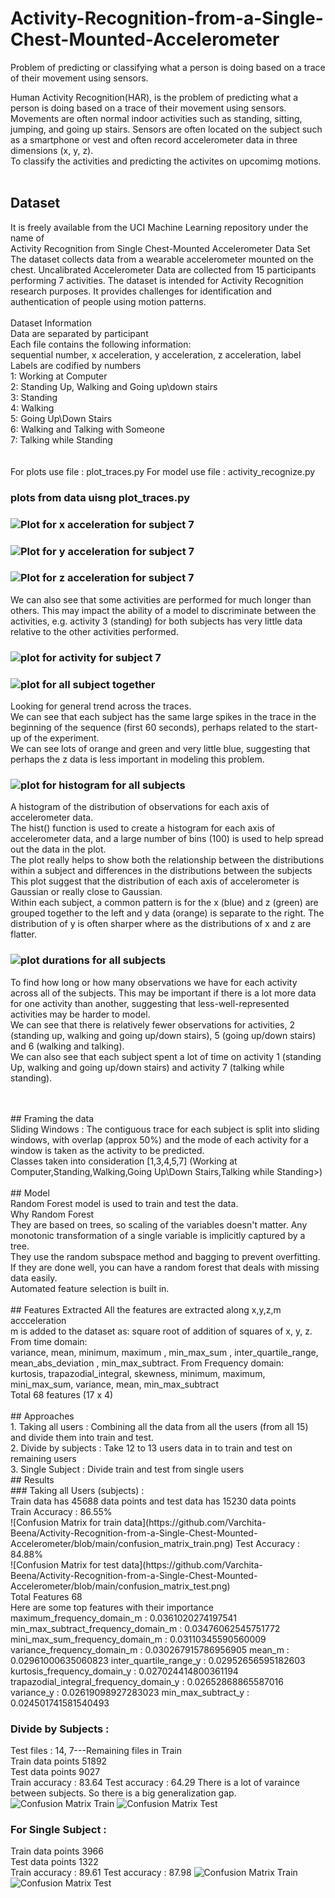 # Activity-Recognition-from-a-Single-Chest-Mounted-Accelerometer
Problem of predicting or classifying what a person is doing based on a trace of their movement using sensors.

Human Activity Recognition(HAR), is the problem of predicting what a person is doing based on a trace of their movement using sensors.<br/>
Movements are often normal indoor activities such as standing, sitting, jumping, and going up stairs. Sensors are often located on the subject such as a smartphone or vest and often record accelerometer data in three dimensions (x, y, z).<br/>
To classify the activities and predicting the activites on upcomimg motions.<br><br/>
## Dataset<br/>
It is freely available from the UCI Machine Learning repository under the name of <br/>
Activity Recognition from Single Chest-Mounted Accelerometer Data Set<br/>
The dataset collects data from a wearable accelerometer mounted on the chest. Uncalibrated Accelerometer Data are collected from 15 participants performing 7 activities. The dataset is intended for Activity Recognition research purposes. It provides challenges for identification and authentication of people using motion patterns.<br/><br/>
Dataset Information<br/>
Data are separated by participant<br/>
Each file contains the following information:<br/>
sequential number, x acceleration, y acceleration, z acceleration, label<br/>
Labels are codified by numbers<br/>
1: Working at Computer<br/>
2: Standing Up, Walking and Going up\down stairs<br/>
3: Standing<br/>
4: Walking<br/>
5: Going Up\Down Stairs<br/>
6: Walking and Talking with Someone<br/>
7: Talking while Standing<br/>
<br/>
<br/>
For plots use file : plot_traces.py
For model use file : activity_recognize.py
### plots from data uisng plot_traces.py<br/>
### ![Plot for x acceleration for subject 7](https://github.com/Varchita-Beena/Activity-Recognition-from-a-Single-Chest-Mounted-Accelerometer/blob/main/subject_7_x.png)
### ![Plot for y acceleration for subject 7](https://github.com/Varchita-Beena/Activity-Recognition-from-a-Single-Chest-Mounted-Accelerometer/blob/main/subject_7_y.png)
### ![Plot for z acceleration for subject 7](https://github.com/Varchita-Beena/Activity-Recognition-from-a-Single-Chest-Mounted-Accelerometer/blob/main/subject_7_z.png)
We can also see that some activities are performed for much longer than others. This may impact the ability of a model to discriminate between the activities, e.g. activity 3 (standing) for both subjects has very little data relative to the other activities performed.
### ![plot for activity for subject 7](https://github.com/Varchita-Beena/Activity-Recognition-from-a-Single-Chest-Mounted-Accelerometer/blob/main/subject_7_activity.png)
### ![plot for all subject together](https://github.com/Varchita-Beena/Activity-Recognition-from-a-Single-Chest-Mounted-Accelerometer/blob/main/plot_trace_each_subject_together.png)
Looking for general trend across the traces.<br/>
We can see that each subject has the same large spikes in the trace in the beginning of the sequence (first 60 seconds), perhaps related to the start-up of the experiment.<br/>
We can see lots of orange and green and very little blue, suggesting that perhaps the z data is less important in modeling this problem.<br/>
### ![plot for histogram for all subjects](https://github.com/Varchita-Beena/Activity-Recognition-from-a-Single-Chest-Mounted-Accelerometer/blob/main/histogram_all_subjects.png)
A histogram of the distribution of observations for each axis of accelerometer data.<br/>
The hist() function is used to create a histogram for each axis of accelerometer data, and a large number of bins (100) is used to help spread out the data in the plot.<br/>
The plot really helps to show both the relationship between the distributions within a subject and differences in the distributions between the subjects<br/>
This plot suggest that the distribution of each axis of accelerometer is Gaussian or really close to Gaussian.<br/>
Within each subject, a common pattern is for the x (blue) and z (green) are grouped together to the left and y data (orange) is separate to the right. The distribution of y is often sharper where as the distributions of x and z are flatter.<br/>
### ![plot durations for all subjects](https://github.com/Varchita-Beena/Activity-Recognition-from-a-Single-Chest-Mounted-Accelerometer/blob/main/plot_durations_all_subjects.png)
To find how long or how many observations we have for each activity across all of the subjects. This may be important if there is a lot more data for one activity than another, suggesting that less-well-represented activities may be harder to model.<br/>
We can see that there is relatively fewer observations for activities, 2 (standing up, walking and going up/down stairs), 5 (going up/down stairs) and 6 (walking and talking).<br/>
We can also see that each subject spent a lot of time on activity 1 (standing Up, walking and going up/down stairs) and activity 7 (talking while standing).<br/>

<br/>
<br/>
## Framing the data<br/>
Sliding Windows : The contiguous trace for each subject is split into sliding windows, with overlap (approx 50%) and the mode of each activity for a window is taken as the activity to be predicted.<br/>
Classes taken into consideration [1,3,4,5,7] (Working at Computer,Standing,Walking,Going Up\Down Stairs,Talking while Standing>)<br/>
<br/>
## Model<br/>
Random Forest model is used to train and test the data.<br/>
Why Random Forest<br/>
They are based on trees, so scaling of the variables doesn't matter. Any monotonic transformation of a single variable is implicitly captured by a tree.<br/>
They use the random subspace method and bagging to prevent overfitting.<br/>
If they are done well, you can have a random forest that deals with missing data easily.<br/>
Automated feature selection is built in.<br/>
<br/>
## Features Extracted
All the features are extracted along x,y,z,m accceleration<br/>
m is added to the dataset as: square root of addition of squares of x, y, z.
From time domain:<br/>
variance, mean, minimum, maximum , min_max_sum , inter_quartile_range, mean_abs_deviation , min_max_subtract.
From Frequency domain:<br/>
kurtosis, trapazodial_integral, skewness, minimum, maximum, mini_max_sum, variance, mean, min_max_subtract<br/>
Total 68 features (17 x 4)<br/>
<br/>
## Approaches<br/>
1. Taking all users : Combining all the data from all the users (from all 15) and divide them into train and test.<br/>
2. Divide by subjects : Take 12 to 13 users data in to train and test on remaining users<br/>
3. Single Subject : Divide train and test from single users<br/>
## Results<br/>
### Taking all Users (subjects) :<br/>
Train data has 45688 data points and test data has 15230 data points<br/>
Train Accuracy : 86.55%<br/>
![Confusion Matrix for train data](https://github.com/Varchita-Beena/Activity-Recognition-from-a-Single-Chest-Mounted-Accelerometer/blob/main/confusion_matrix_train.png)
Test Accuracy : 84.88%<br/>
![Confusion Matrix for test data](https://github.com/Varchita-Beena/Activity-Recognition-from-a-Single-Chest-Mounted-Accelerometer/blob/main/confusion_matrix_test.png)
<br/>
Total Features 68<br>
Here are some top features with their importance<br/>
maximum_frequency_domain_m : 0.0361020274197541
min_max_subtract_frequency_domain_m : 0.03476062545751772
mini_max_sum_frequency_domain_m : 0.03110345590560009
variance_frequency_domain_m : 0.030267915786956905
mean_m : 0.02961000635060823
inter_quartile_range_y : 0.02952656595182603
kurtosis_frequency_domain_y : 0.027024414800361194
trapazodial_integral_frequency_domain_y : 0.02652868865587016
variance_y : 0.02619098927283023
min_max_subtract_y : 0.024501741581540493

### Divide by Subjects :<br/>
Test files : 14, 7---Remaining files in Train<br/>
Train data points 51892<br/>
Test data points 9027<br/>
Train accuracy : 83.64 
Test accuracy : 64.29
There is a lot of varaince between subjects. So there is a big generalization gap.
![Confusion Matrix Train](https://github.com/Varchita-Beena/Activity-Recognition-from-a-Single-Chest-Mounted-Accelerometer/blob/main/subject_divide_cm_train.png)
![Confusion Matrix Test](https://github.com/Varchita-Beena/Activity-Recognition-from-a-Single-Chest-Mounted-Accelerometer/blob/main/subject_divide_cm_test.png)
### For Single Subject :
Train data points 3966<br/>
Test data points 1322<br/>
Train accuracy : 89.61 
Test accuracy : 87.98
![Confusion Matrix Train](https://github.com/Varchita-Beena/Activity-Recognition-from-a-Single-Chest-Mounted-Accelerometer/blob/main/subject_1_CM_train.png)
![Confusion Matrix Test](https://github.com/Varchita-Beena/Activity-Recognition-from-a-Single-Chest-Mounted-Accelerometer/blob/main/subject_1_CM_test.png)







